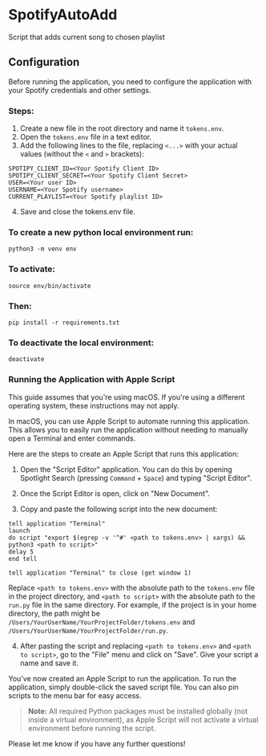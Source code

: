 # SpotifyAutoAdd
Script that adds current song to chosen playlist

## Configuration

Before running the application, you need to configure the application with your Spotify credentials and other settings. 

### Steps:

1. Create a new file in the root directory and name it `tokens.env`.
2. Open the `tokens.env` file in a text editor.
3. Add the following lines to the file, replacing `<...>` with your actual values (without the `<` and `>` brackets):

```
SPOTIPY_CLIENT_ID=<Your Spotify Client ID>
SPOTIPY_CLIENT_SECRET=<Your Spotify Client Secret>
USER=<Your user ID>
USERNAME=<Your Spotify username>
CURRENT_PLAYLIST=<Your Spotify playlist ID>
```

4. Save and close the tokens.env file.

### To create a new python local environment run:
    python3 -m venv env

### To activate:
    source env/bin/activate

### Then:
    pip install -r requirements.txt

### To deactivate the local environment:
    deactivate

### Running the Application with Apple Script

This guide assumes that you're using macOS. If you're using a different operating system, these instructions may not apply.

In macOS, you can use Apple Script to automate running this application. This allows you to easily run the application without needing to manually open a Terminal and enter commands.

Here are the steps to create an Apple Script that runs this application:

1. Open the "Script Editor" application. You can do this by opening Spotlight Search (pressing `Command` + `Space`) and typing "Script Editor".

2. Once the Script Editor is open, click on "New Document".

3. Copy and paste the following script into the new document:

```
tell application "Terminal"
launch
do script "export $(egrep -v '^#' <path to tokens.env> | xargs) && python3 <path to script>"
delay 5
end tell

tell application "Terminal" to close (get window 1)
```


Replace `<path to tokens.env>` with the absolute path to the `tokens.env` file in the project directory, and `<path to script>` with the absolute path to the `run.py` file in the same directory. For example, if the project is in your home directory, the path might be `/Users/YourUserName/YourProjectFolder/tokens.env` and `/Users/YourUserName/YourProjectFolder/run.py`.

4. After pasting the script and replacing `<path to tokens.env>` and `<path to script>`, go to the "File" menu and click on "Save". Give your script a name and save it.

You've now created an Apple Script to run the application. To run the application, simply double-click the saved script file. You can also pin scripts to the menu bar for easy access.

> **Note:** All required Python packages must be installed globally (not inside a virtual environment), as Apple Script will not activate a virtual environment before running the script.

Please let me know if you have any further questions!

